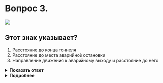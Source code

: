 # Вопрос 3.

![](https://s.drom.ru/i24227/pdd/tickets/2016/1542608449.jpg)

## Этот знак указывает?

1. Расстояние до конца тоннеля
2. Расстояние до места аварийной остановки
3. Направление движения к аварийному выходу и расстояние до него

<details>
<summary><b>Показать ответ</b></summary>
Правильный ответ: 3
</details>
<details>
<summary><b>Подробнее</b></summary>
В тоннеле применён новый дорожный знак 6.21.1 «Направление движения к аварийному выходу». Он указывает направление движения к аварийному выходу и расстояние до него.
(«Дорожные знаки»)
</details>